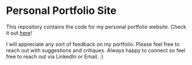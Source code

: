 # Personal Portfolio Site

This repository contains the code for my personal portfolio website. Check it out [here](https://aimen-moten.netlify.app)!

I will appreciate any sort of feedback on my portfolio. Please feel free to reach out with suggestions and critiques. 
Always happy to connect so feel free to reach out via LinkedIn or Email. :)
